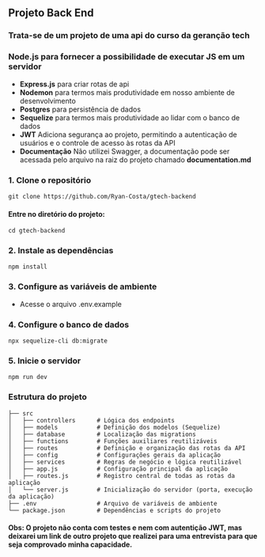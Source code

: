 ## Projeto Back End

### Trata-se de um projeto de uma api do curso da geranção tech

### Node.js para fornecer a possibilidade de executar JS em um servidor

- <b>Express.js</b> para criar rotas de api
- <b>Nodemon</b> para termos mais produtividade em nosso ambiente de desenvolvimento
- <b>Postgres</b> para persistência de dados
- <b>Sequelize</b> para termos mais produtividade ao lidar com o banco de dados
- <b>JWT</b> Adiciona segurança ao projeto, permitindo a autenticação de usuários e o controle de acesso às rotas da API
- <b>Documentação</b> Não utilizei Swagger, a documentação pode ser acessada pelo arquivo na raiz do projeto chamado <b>documentation.md</b>

### 1. Clone o repositório

```
git clone https://github.com/Ryan-Costa/gtech-backend
```

#### Entre no diretório do projeto:

```
cd gtech-backend
```

### 2. Instale as dependências

```
npm install
```

### 3. Configure as variáveis de ambiente

- Acesse o arquivo .env.example

### 4. Configure o banco de dados

```
npx sequelize-cli db:migrate
```

### 5. Inicie o servidor

```
npm run dev
```

### Estrutura do projeto

```
├── src
│   ├── controllers      # Lógica dos endpoints
│   ├── models           # Definição dos modelos (Sequelize)
│   ├── database         # Localização das migrations
│   ├── functions        # Funções auxiliares reutilizáveis
│   ├── routes           # Definição e organização das rotas da API
│   ├── config           # Configurações gerais da aplicação
│   ├── services         # Regras de negócio e lógica reutilizável
│   ├── app.js           # Configuração principal da aplicação
│   ├── routes.js        # Registro central de todas as rotas da aplicação
│   └── server.js        # Inicialização do servidor (porta, execução da aplicação)
├── .env                 # Arquivo de variáveis de ambiente
└── package.json         # Dependências e scripts do projeto
```

#### Obs: O projeto não conta com testes e nem com autentição JWT, mas deixarei um link de outro projeto que realizei para uma entrevista para que seja comprovado minha capacidade.
